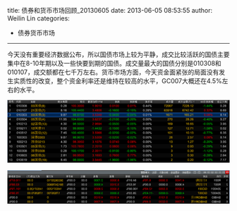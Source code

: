 title: 债券和货币市场回顾_20130605
date: 2013-06-05 08:53:55
author: Weilin Lin
categories:
- 债券货币市场
---

今天没有重要经济数据公布，所以国债市场上较为平静，成交比较活跃的国债主要集中在8-10年期以及一些快要到期的国债。成交量最大的国债分别是010308和010107，成交额都在七千万左右。货币市场方面，今天资金面紧张的局面没有发生实质性的改变，整个资金利率还是维持在较高的水平，GC007大概还在4.5%左右的水平。

![treasury](/uploads/2013/06/treasury.png)

![money](/uploads/2013/06/money-e1370486329431.png)